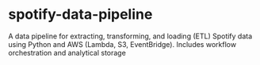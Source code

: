 # spotify-data-pipeline
A data pipeline for extracting, transforming, and loading (ETL) Spotify data using Python and AWS (Lambda, S3, EventBridge). Includes workflow orchestration and analytical storage
